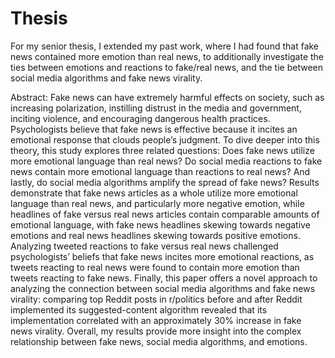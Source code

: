 # Thesis

For my senior thesis, I extended my past work, where I had found that fake news contained more emotion than real news, to additionally investigate the ties between emotions and reactions to fake/real news, and the tie between social media algorithms and fake news virality. 

Abstract: Fake news can have extremely harmful effects on society, such as increasing polarization, instilling distrust in the media and government, inciting violence, and encouraging dangerous health practices. Psychologists believe that fake news is effective because it incites an emotional response that clouds people’s judgment. To dive deeper into this theory, this study explores three related questions: Does fake news utilize more emotional language than real news? Do social media reactions to fake news contain more emotional language than reactions to real news? And lastly, do social media algorithms amplify the spread of fake news? Results demonstrate that fake news articles as a whole utilize more emotional language than real news, and particularly more negative emotion, while headlines of fake versus real news articles contain comparable amounts of emotional language, with fake news headlines skewing towards negative emotions and real news headlines skewing towards positive emotions. Analyzing tweeted reactions to fake versus real news challenged psychologists’ beliefs that fake news incites more emotional reactions, as tweets reacting to real news were found to contain more emotion than tweets reacting to fake news. Finally, this paper offers a novel approach to analyzing the connection between social media algorithms and fake news virality: comparing top Reddit posts in r/politics before and after Reddit implemented its suggested-content algorithm revealed that its implementation correlated with an approximately 30% increase in fake news virality. Overall, my results provide more insight into the complex relationship between fake news, social media algorithms, and emotions.
